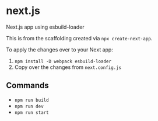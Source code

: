 # <!-- name:start -->next.js<!-- name:end -->

<!-- description:start -->Next.js app using esbuild-loader<!-- description:end -->

This is from the scaffolding created via `npx create-next-app`.

To apply the changes over to your Next app:
1. `npm install -D webpack esbuild-loader`
2. Copy over the changes from `next.config.js`

## Commands
<!-- commands:start -->
- `npm run build`
- `npm run dev`
- `npm run start`
<!-- commands:end -->
